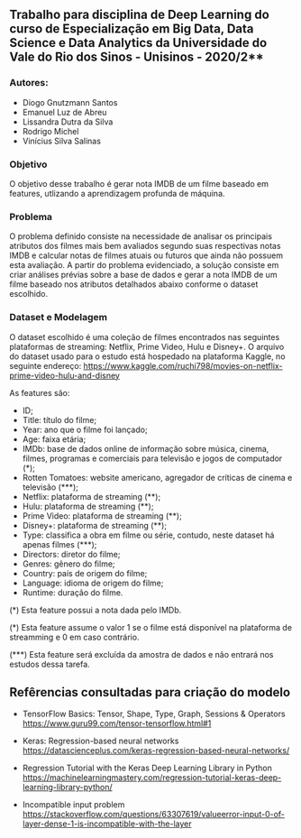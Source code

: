 ## Trabalho para disciplina de **Deep Learning** do curso de **Especialização em Big Data, Data Science e Data Analytics** da Universidade do Vale do Rio dos Sinos - Unisinos - 2020/2**
### **Autores:**
*   Diogo Gnutzmann Santos
*   Emanuel Luz de Abreu
*   Lissandra Dutra da Silva
*   Rodrigo Michel
*   Vinícius Silva Salinas

### **Objetivo**
O objetivo desse trabalho é gerar nota IMDB de um filme baseado em features, utlizando a aprendizagem profunda de máquina.

### **Problema** 
O problema definido consiste na necessidade de analisar os principais atributos dos filmes mais bem avaliados segundo suas respectivas notas IMDB e calcular notas de filmes atuais ou futuros que ainda não possuem esta avaliação. A partir do problema evidenciado, a solução consiste em criar análises prévias sobre a base de dados e gerar a nota IMDB de um filme baseado nos atributos detalhados abaixo conforme o dataset escolhido.
### **Dataset e Modelagem**

O dataset escolhido é uma coleção de filmes encontrados nas seguintes plataformas de streaming: Netflix, Prime Video, Hulu e Disney+. O arquivo do dataset usado para o estudo está hospedado na plataforma Kaggle, no seguinte endereço:
https://www.kaggle.com/ruchi798/movies-on-netflix-prime-video-hulu-and-disney

As features são:
* ID;
* Title: título do filme;
* Year: ano que o filme foi lançado;
* Age: faixa etária;
* IMDb: base de dados online de informação sobre música, cinema, filmes, programas e comerciais para televisão e jogos de computador (*);
* Rotten Tomatoes: website americano, agregador de críticas de cinema e televisão (***);
* Netflix:	plataforma de streaming (**);
* Hulu: plataforma de streaming (**);
* Prime Video: plataforma de streaming (**);
* Disney+: plataforma de streaming (**);
* Type: classifica a obra em filme ou série, contudo, neste dataset há apenas filmes (***);
* Directors:	diretor do filme;
* Genres: gênero do filme;
* Country: país de origem do filme;
* Language: idioma de origem do filme;
* Runtime: duração do filme.

(*) Esta feature possui a nota dada pelo IMDb.

(*) Esta feature assume o valor 1 se o filme está disponível na plataforma de streamming e 0 em caso contrário.

(***) Esta feature será excluída da amostra de dados e não entrará nos estudos dessa tarefa.


## **Refêrencias consultadas para criação do modelo**

* TensorFlow Basics: Tensor, Shape, Type, Graph, Sessions & Operators 
    https://www.guru99.com/tensor-tensorflow.html#1

* Keras: Regression-based neural networks
    https://datascienceplus.com/keras-regression-based-neural-networks/


* Regression Tutorial with the Keras Deep Learning Library in Python
    https://machinelearningmastery.com/regression-tutorial-keras-deep-learning-library-python/


* Incompatible input problem
    https://stackoverflow.com/questions/63307619/valueerror-input-0-of-layer-dense-1-is-incompatible-with-the-layer